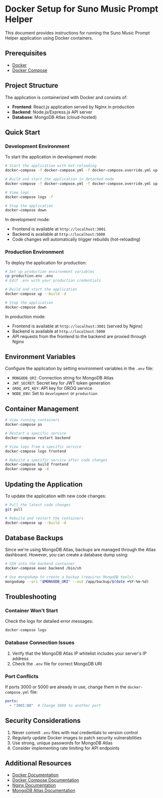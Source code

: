 # Docker Setup for Suno Music Prompt Helper

This document provides instructions for running the Suno Music Prompt Helper application using Docker containers.

## Prerequisites

- [Docker](https://docs.docker.com/get-docker/)
- [Docker Compose](https://docs.docker.com/compose/install/)

## Project Structure

The application is containerized with Docker and consists of:

- **Frontend**: React.js application served by Nginx in production
- **Backend**: Node.js/Express.js API server
- **Database**: MongoDB Atlas (cloud-hosted)

## Quick Start

### Development Environment

To start the application in development mode:

```bash
# Start the application with hot-reloading
docker-compose -f docker-compose.yml -f docker-compose.override.yml up

# Build and start the application in detached mode
docker-compose -f docker-compose.yml -f docker-compose.override.yml up --build -d

# View logs
docker-compose logs -f

# Stop the application
docker-compose down
```

In development mode:

- Frontend is available at `http://localhost:3001`
- Backend is available at `http://localhost:5000`
- Code changes will automatically trigger rebuilds (hot-reloading)

### Production Environment

To deploy the application for production:

```bash
# Set up production environment variables
cp production.env .env
# Edit .env with your production credentials

# Build and start the application
docker-compose up --build -d

# Stop the application
docker-compose down
```

In production mode:

- Frontend is available at `http://localhost:3001` (served by Nginx)
- Backend is available at `http://localhost:5000`
- API requests from the frontend to the backend are proxied through Nginx

## Environment Variables

Configure the application by setting environment variables in the `.env` file:

- `MONGODB_URI`: Connection string for MongoDB Atlas
- `JWT_SECRET`: Secret key for JWT token generation
- `GROQ_API_KEY`: API key for GROQ service
- `NODE_ENV`: Set to `development` or `production`

## Container Management

```bash
# View running containers
docker-compose ps

# Restart a specific service
docker-compose restart backend

# View logs from a specific service
docker-compose logs frontend

# Rebuild a specific service after code changes
docker-compose build frontend
docker-compose up -d
```

## Updating the Application

To update the application with new code changes:

```bash
# Pull the latest code changes
git pull

# Rebuild and restart the containers
docker-compose up --build -d
```

## Database Backups

Since we're using MongoDB Atlas, backups are managed through the Atlas dashboard. However, you can create a database dump using:

```bash
# SSH into the backend container
docker-compose exec backend /bin/sh

# Use mongodump to create a backup (requires MongoDB tools)
mongodump --uri "$MONGODB_URI" --out /app/backup/$(date +%Y-%m-%d)
```

## Troubleshooting

### Container Won't Start

Check the logs for detailed error messages:

```bash
docker-compose logs
```

### Database Connection Issues

1. Verify that the MongoDB Atlas IP whitelist includes your server's IP address
2. Check the `.env` file for correct MongoDB URI

### Port Conflicts

If ports 3000 or 5000 are already in use, change them in the `docker-compose.yml` file:

```yaml
ports:
  - "3001:80"  # Change 3000 to another port
```

## Security Considerations

1. Never commit `.env` files with real credentials to version control
2. Regularly update Docker images to patch security vulnerabilities
3. Use strong, unique passwords for MongoDB Atlas
4. Consider implementing rate limiting for API endpoints

## Additional Resources

- [Docker Documentation](https://docs.docker.com/)
- [Docker Compose Documentation](https://docs.docker.com/compose/)
- [Nginx Documentation](https://nginx.org/en/docs/)
- [MongoDB Atlas Documentation](https://docs.atlas.mongodb.com/)
